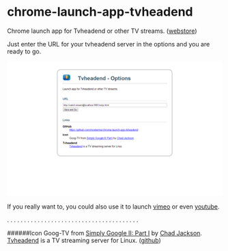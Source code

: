 chrome-launch-app-tvheadend
===========================

Chrome launch app for Tvheadend or other TV streams. ([webstore](https://chrome.google.com/webstore/detail/launch-app-tvheadend/kajhoakhgbfhcgndmklpfeoblleohkcl))

Just enter the URL for your tvheadend server in the options and you are ready to go.

![screen](webstore/screenshot-2.png)

If you really want to, you could also use it to launch [vimeo](https://vimeo.com/) or even [youtube](http://youtube.com/).


. . . . . . . . . . . . . . . . . . . . . . . . . . . . . . . . . . . . . . . 


######Icon Goog-TV from [Simply Google II: Part I](http://chadjackson.deviantart.com/art/Simply-Google-II-Part-I-192918636) by [Chad Jackson](http://chadjackson.deviantart.com/). [Tvheadend](https://tvheadend.org) is a TV streaming server for Linux. ([github](https://github.com/tvheadend/tvheadend))